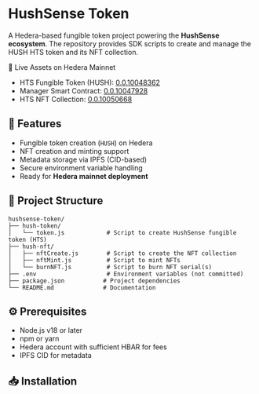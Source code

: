 # HushSense Token

A Hedera-based fungible token project powering the **HushSense ecosystem**. The repository provides SDK scripts to create and manage the HUSH HTS token and its NFT collection.

🔗 Live Assets on Hedera Mainnet
- HTS Fungible Token (HUSH): [0.0.10048362](https://hashscan.io/mainnet/token/0.0.10048362)  
- Manager Smart Contract: [0.0.10047928](https://hashscan.io/mainnet/contract/0.0.10047928)  
- HTS NFT Collection: [0.0.10050668](https://hashscan.io/mainnet/token/0.0.10050668)

## 📌 Features
- Fungible token creation (`HUSH`) on Hedera  
- NFT creation and minting support  
- Metadata storage via IPFS (CID-based)  
- Secure environment variable handling  
- Ready for **Hedera mainnet deployment**

## 📂 Project Structure
```
hushsense-token/
├── hush-token/
│   └── token.js            # Script to create HushSense fungible token (HTS)
├── hush-nft/
│   ├── nftCreate.js        # Script to create the NFT collection
│   ├── nftMint.js          # Script to mint NFTs
│   └── burnNFT.js          # Script to burn NFT serial(s)
├── .env                    # Environment variables (not committed)
├── package.json           # Project dependencies
└── README.md              # Documentation
```

## ⚙️ Prerequisites
- Node.js v18 or later
- npm or yarn
- Hedera account with sufficient HBAR for fees
- IPFS CID for metadata

## 📥 Installation